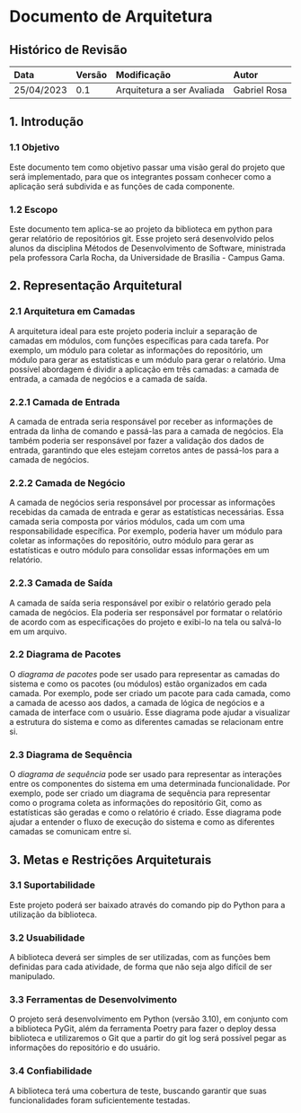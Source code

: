 # Documento de Arquitetura

## Histórico de Revisão

| Data | Versão | Modificação | Autor |
| :-   | :-     | :-          | :-    |
| 25/04/2023 | 0.1 | Arquitetura a ser Avaliada | Gabriel Rosa |

## 1. Introdução

### 1.1 Objetivo
Este documento tem como objetivo passar uma visão geral do projeto que será implementado, para que os integrantes possam conhecer como a aplicação será subdivida e as funções de cada componente.

### 1.2 Escopo
Este documento tem aplica-se ao projeto da biblioteca em python para gerar relatório de repositórios git. Esse projeto será desenvolvido pelos alunos da disciplina Métodos de Desenvolvimento de Software, ministrada pela professora Carla Rocha, da Universidade de Brasília - Campus Gama.

## 2. Representação Arquitetural

### 2.1 Arquitetura em Camadas
A arquitetura ideal para este projeto poderia incluir a separação de camadas em módulos, com funções específicas para cada tarefa. Por exemplo, um módulo para coletar as informações do repositório, um módulo para gerar as estatísticas e um módulo para gerar o relatório. Uma possível abordagem é dividir a aplicação em três camadas: a camada de entrada, a camada de negócios e a camada de saída.

### 2.2.1 Camada de Entrada
A camada de entrada seria responsável por receber as informações de entrada da linha de comando e passá-las para a camada de negócios. Ela também poderia ser responsável por fazer a validação dos dados de entrada, garantindo que eles estejam corretos antes de passá-los para a camada de negócios.

### 2.2.2 Camada de Negócio
A camada de negócios seria responsável por processar as informações recebidas da camada de entrada e gerar as estatísticas necessárias. Essa camada seria composta por vários módulos, cada um com uma responsabilidade específica. Por exemplo, poderia haver um módulo para coletar as informações do repositório, outro módulo para gerar as estatísticas e outro módulo para consolidar essas informações em um relatório.

### 2.2.3 Camada de Saída
A camada de saída seria responsável por exibir o relatório gerado pela camada de negócios. Ela poderia ser responsável por formatar o relatório de acordo com as especificações do projeto e exibi-lo na tela ou salvá-lo em um arquivo.

### 2.2 Diagrama de Pacotes
O *diagrama de pacotes* pode ser usado para representar as camadas do sistema e como os pacotes (ou módulos) estão organizados em cada camada. Por exemplo, pode ser criado um pacote para cada camada, como a camada de acesso aos dados, a camada de lógica de negócios e a camada de interface com o usuário. Esse diagrama pode ajudar a visualizar a estrutura do sistema e como as diferentes camadas se relacionam entre si.

### 2.3 Diagrama de Sequência
O *diagrama de sequência* pode ser usado para representar as interações entre os componentes do sistema em uma determinada funcionalidade. Por exemplo, pode ser criado um diagrama de sequência para representar como o programa coleta as informações do repositório Git, como as estatísticas são geradas e como o relatório é criado. Esse diagrama pode ajudar a entender o fluxo de execução do sistema e como as diferentes camadas se comunicam entre si.

## 3. Metas e Restrições Arquiteturais

### 3.1 Suportabilidade
Este projeto poderá ser baixado através do comando pip do Python para a utilização da biblioteca.

### 3.2 Usuabilidade
A biblioteca deverá ser simples de ser utilizadas, com as funções bem definidas para cada atividade, de forma que não seja algo difícil de ser manipulado.

### 3.3 Ferramentas de Desenvolvimento 
O projeto será desenvolvimento em Python (versão 3.10), em conjunto com a biblioteca PyGit, além da ferramenta Poetry para fazer o deploy dessa biblioteca e utilizaremos o Git que a partir do git log será possível pegar as informações do repositório e do usuário.

### 3.4 Confiabilidade
A biblioteca terá uma cobertura de teste, buscando garantir que suas funcionalidades foram suficientemente testadas.
